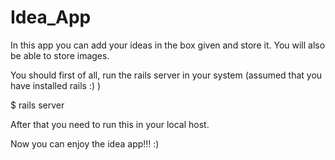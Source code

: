Idea_App
========

In this app you can add your ideas in the box given and store it. You will also be able to store images.

You should first of all, run the rails server in your system (assumed that you have installed rails :) )

$ rails server

After that you need to run this in your local host.

Now you can enjoy the idea app!!! :)

